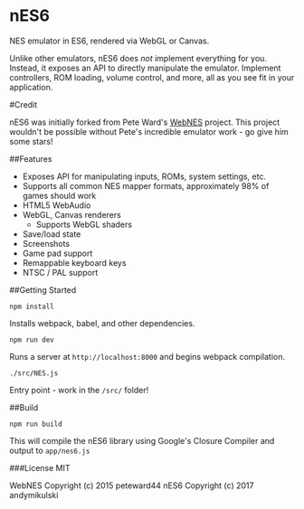nES6
======

NES emulator in ES6, rendered via WebGL or Canvas.

Unlike other emulators, nES6 does _not_ implement everything for you. Instead, it exposes an API to directly manipulate the emulator. Implement controllers, ROM loading, volume control, and more, all as you see fit in your application.

#Credit

nES6 was initially forked from Pete Ward's [WebNES](https://github.com/peteward44/WebNES) project. This project wouldn't be possible without Pete's incredible emulator work - go give him some stars!

##Features
- Exposes API for manipulating inputs, ROMs, system settings, etc.
- Supports all common NES mapper formats, approximately 98% of games should work
- HTML5 WebAudio
- WebGL, Canvas renderers
  - Supports WebGL shaders
- Save/load state
- Screenshots
- Game pad support
- Remappable keyboard keys
- NTSC / PAL support


##Getting Started
```
npm install
```
Installs webpack, babel, and other dependencies.

```
npm run dev
```
Runs a server at `http://localhost:8000` and begins webpack compilation.

```
./src/NES.js
```
Entry point - work in the `/src/` folder!

##Build
```
npm run build
```
This will compile the nES6 library using Google's Closure Compiler and output to `app/nes6.js`

###License
MIT

WebNES Copyright (c) 2015 peteward44
nES6 Copyright (c) 2017 andymikulski
